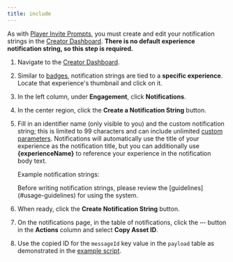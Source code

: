 ```yaml
---
title: include
---
```


As with [Player Invite Prompts](../../production/promotion/invite-prompts.md), you must create and edit your notification strings in the [Creator Dashboard](https://create.roblox.com/dashboard/creations). **There is no default experience notification string, so this step is required.**

1. Navigate to the [Creator Dashboard](https://create.roblox.com/dashboard/creations).
1. Similar to [badges](../../production/publishing/badges.md), notification strings are tied to a **specific experience**. Locate that experience's thumbnail and click on it.
1. In the left column, under **Engagement**, click **Notifications**.
1. In the center region, click the **Create a Notification String** button.
1. Fill in an identifier name (only visible to you) and the custom notification string; this is limited to 99 characters and can include unlimited [custom parameters](#customize-notifications-using-parameters). Notifications will automatically use the title of your experience as the notification title, but you can additionally use **\{experienceName\}** to reference your experience in the notification body text.

   Example notification strings:

	 <p><Chip label="You're {numQuests} quests away from completing the weekly challenge!" size="large" color="primary" variant="outlined" /></p>
	 <p><Chip label="Your {eggName} hatched! Come meet your new pet." size="large" color="primary" variant="outlined" /></p>
	 <p><Chip label="You won {numRaces} races this week and unlocked the {racetrackName} track!" size="large" color="primary" variant="outlined" /></p>
	 <p><Chip label="{userId-friend} just beat your record on the Tokyo Tour track! Time for revenge?" size="large" color="primary" variant="outlined" /></p>

   <Alert severity="warning">
   Before writing notification strings, please review the [guidelines](#usage-guidelines) for using the system.
	 </Alert>

1. When ready, click the **Create Notification String** button.
1. On the notifications page, in the table of notifications, click the **&ctdot;** button in the **Actions** column and select **Copy Asset ID**.
1. Use the copied ID for the `messageId` key value in the `payload` table as demonstrated in the [example script](#send-an-experience-notification).
